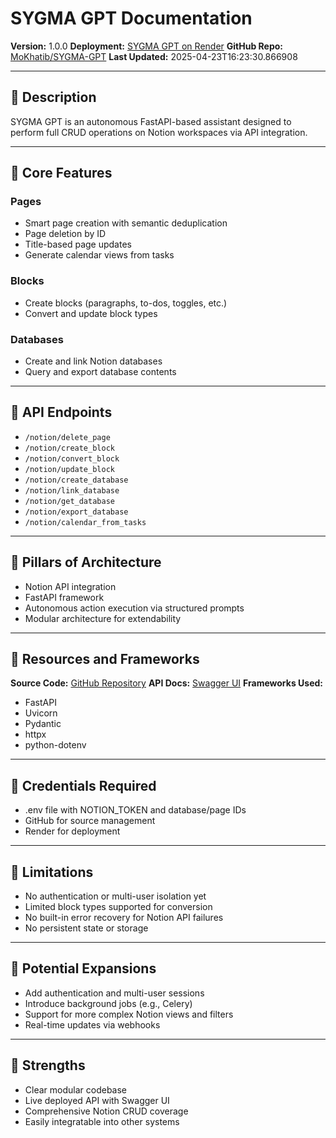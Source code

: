 # SYGMA GPT Documentation
**Version:** 1.0.0
**Deployment:** [SYGMA GPT on Render](https://sygma-gpt.onrender.com/docs)
**GitHub Repo:** [MoKhatib/SYGMA-GPT](https://github.com/MoKhatib/SYGMA-GPT)
**Last Updated:** 2025-04-23T16:23:30.866908

---

## 🔹 Description
SYGMA GPT is an autonomous FastAPI-based assistant designed to perform full CRUD operations on Notion workspaces via API integration.

---

## 🔹 Core Features
### Pages
- Smart page creation with semantic deduplication
- Page deletion by ID
- Title-based page updates
- Generate calendar views from tasks
### Blocks
- Create blocks (paragraphs, to-dos, toggles, etc.)
- Convert and update block types
### Databases
- Create and link Notion databases
- Query and export database contents

---

## 🔹 API Endpoints
- `/notion/delete_page`
- `/notion/create_block`
- `/notion/convert_block`
- `/notion/update_block`
- `/notion/create_database`
- `/notion/link_database`
- `/notion/get_database`
- `/notion/export_database`
- `/notion/calendar_from_tasks`

---

## 🔹 Pillars of Architecture
- Notion API integration
- FastAPI framework
- Autonomous action execution via structured prompts
- Modular architecture for extendability

---

## 🔹 Resources and Frameworks
**Source Code:** [GitHub Repository](https://github.com/MoKhatib/SYGMA-GPT)
**API Docs:** [Swagger UI](https://sygma-gpt.onrender.com/docs)
**Frameworks Used:**
- FastAPI
- Uvicorn
- Pydantic
- httpx
- python-dotenv

---

## 🔹 Credentials Required
- .env file with NOTION_TOKEN and database/page IDs
- GitHub for source management
- Render for deployment

---

## 🔹 Limitations
- No authentication or multi-user isolation yet
- Limited block types supported for conversion
- No built-in error recovery for Notion API failures
- No persistent state or storage

---

## 🔹 Potential Expansions
- Add authentication and multi-user sessions
- Introduce background jobs (e.g., Celery)
- Support for more complex Notion views and filters
- Real-time updates via webhooks

---

## 🔹 Strengths
- Clear modular codebase
- Live deployed API with Swagger UI
- Comprehensive Notion CRUD coverage
- Easily integratable into other systems
